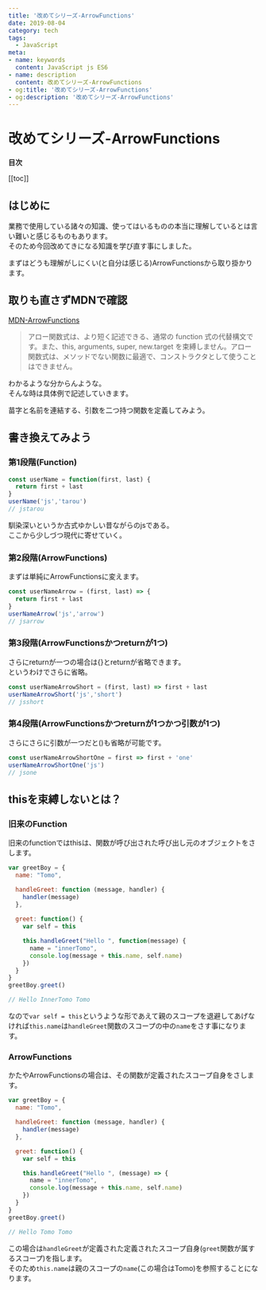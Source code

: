 ```yaml
---
title: '改めてシリーズ-ArrowFunctions'
date: 2019-08-04
category: tech
tags:
  - JavaScript
meta:
- name: keywords
  content: JavaScript js ES6
- name: description
  content: 改めてシリーズ-ArrowFunctions
- og:title: '改めてシリーズ-ArrowFunctions'
- og:description: '改めてシリーズ-ArrowFunctions'
---
```


# 改めてシリーズ-ArrowFunctions

**目次**

[[toc]]

## はじめに
業務で使用している諸々の知識、使ってはいるものの本当に理解しているとは言い難いと感じるものもあります。  
そのため今回改めてきになる知識を学び直す事にしました。

まずはどうも理解がしにくい(と自分は感じる)ArrowFunctionsから取り掛かります。

## 取りも直さずMDNで確認

[MDN-ArrowFunctions](https://developer.mozilla.org/ja/docs/Web/JavaScript/Reference/Functions/Arrow_functions)

> アロー関数式は、より短く記述できる、通常の function 式の代替構文です。また、this, arguments, super, new.target を束縛しません。アロー関数式は、メソッドでない関数に最適で、コンストラクタとして使うことはできません。

わかるような分からんような。  
そんな時は具体例で記述していきます。

苗字と名前を連結する、引数を二つ持つ関数を定義してみよう。

## 書き換えてみよう
### 第1段階(Function)

```js
const userName = function(first, last) {
  return first + last
}
userName('js','tarou')
// jstarou
```

馴染深いというか古式ゆかしい昔ながらのjsである。  
ここから少しづつ現代に寄せていく。

### 第2段階(ArrowFunctions)
まずは単純にArrowFunctionsに変えます。

```js
const userNameArrow = (first, last) => {
  return first + last
}
userNameArrow('js','arrow')
// jsarrow
```

### 第3段階(ArrowFunctionsかつreturnが1つ)
さらにreturnが一つの場合は{}とreturnが省略できます。  
というわけでさらに省略。

```js
const userNameArrowShort = (first, last) => first + last
userNameArrowShort('js','short')
// jsshort
```

### 第4段階(ArrowFunctionsかつreturnが1つかつ引数が1つ)
さらにさらに引数が一つだと()も省略が可能です。

```js
const userNameArrowShortOne = first => first + 'one'
userNameArrowShortOne('js')
// jsone
```

## thisを束縛しないとは？

### 旧来のFunction
旧来のfunctionではthisは、関数が呼び出された呼び出し元のオブジェクトをさします。

```js
var greetBoy = {
  name: "Tomo",

  handleGreet: function (message, handler) {
    handler(message)
  },
  
  greet: function() {
    var self = this

    this.handleGreet("Hello ", function(message) {
      name = "innerTomo",
      console.log(message + this.name, self.name)
    })
  }
}
greetBoy.greet()

// Hello InnerTomo Tomo
```

なので`var self = this`というような形であえて親のスコープを退避してあげなければ`this.name`は`handleGreet`関数のスコープの中の`name`をさす事になります。

### ArrowFunctions
かたやArrowFunctionsの場合は、その関数が定義されたスコープ自身をさします。

```js
var greetBoy = {
  name: "Tomo",

  handleGreet: function (message, handler) {
    handler(message)
  },

  greet: function() {
    var self = this

    this.handleGreet("Hello ", (message) => {
      name = "innerTomo",
      console.log(message + this.name, self.name)
    })
  }
}
greetBoy.greet()

// Hello Tomo Tomo
```

この場合は`handleGreet`が定義された定義されたスコープ自身(`greet`関数が属するスコープ)を指します。  
そのため`this.name`は親のスコープの`name`(この場合はTomo)を参照することになります。




